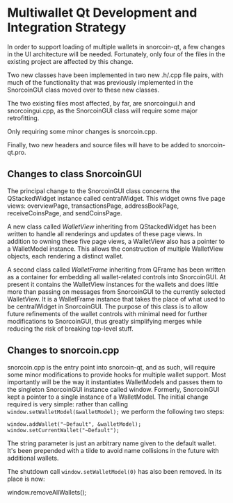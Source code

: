 Multiwallet Qt Development and Integration Strategy
===================================================

In order to support loading of multiple wallets in snorcoin-qt, a few changes in the UI architecture will be needed.
Fortunately, only four of the files in the existing project are affected by this change.

Two new classes have been implemented in two new .h/.cpp file pairs, with much of the functionality that was previously
implemented in the SnorcoinGUI class moved over to these new classes.

The two existing files most affected, by far, are snorcoingui.h and snorcoingui.cpp, as the SnorcoinGUI class will require
some major retrofitting.

Only requiring some minor changes is snorcoin.cpp.

Finally, two new headers and source files will have to be added to snorcoin-qt.pro.

Changes to class SnorcoinGUI
---------------------------
The principal change to the SnorcoinGUI class concerns the QStackedWidget instance called centralWidget.
This widget owns five page views: overviewPage, transactionsPage, addressBookPage, receiveCoinsPage, and sendCoinsPage.

A new class called *WalletView* inheriting from QStackedWidget has been written to handle all renderings and updates of
these page views. In addition to owning these five page views, a WalletView also has a pointer to a WalletModel instance.
This allows the construction of multiple WalletView objects, each rendering a distinct wallet.

A second class called *WalletFrame* inheriting from QFrame has been written as a container for embedding all wallet-related
controls into SnorcoinGUI. At present it contains the WalletView instances for the wallets and does little more than passing on messages
from SnorcoinGUI to the currently selected WalletView. It is a WalletFrame instance
that takes the place of what used to be centralWidget in SnorcoinGUI. The purpose of this class is to allow future
refinements of the wallet controls with minimal need for further modifications to SnorcoinGUI, thus greatly simplifying
merges while reducing the risk of breaking top-level stuff.

Changes to snorcoin.cpp
----------------------
snorcoin.cpp is the entry point into snorcoin-qt, and as such, will require some minor modifications to provide hooks for
multiple wallet support. Most importantly will be the way it instantiates WalletModels and passes them to the
singleton SnorcoinGUI instance called window. Formerly, SnorcoinGUI kept a pointer to a single instance of a WalletModel.
The initial change required is very simple: rather than calling `window.setWalletModel(&walletModel);` we perform the
following two steps:

	window.addWallet("~Default", &walletModel);
	window.setCurrentWallet("~Default");

The string parameter is just an arbitrary name given to the default wallet. It's been prepended with a tilde to avoid name collisions in the future with additional wallets.

The shutdown call `window.setWalletModel(0)` has also been removed. In its place is now:

window.removeAllWallets();
